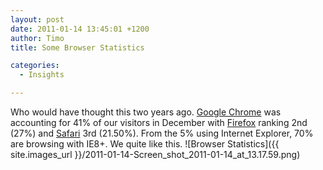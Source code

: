 ```yaml
---
layout: post
date: 2011-01-14 13:45:01 +1200
author: Timo
title: Some Browser Statistics

categories:
  - Insights

---
```


Who would have thought this two years ago. [Google Chrome](http://google.com/chrome) was accounting for 41% of our visitors in December with [Firefox](http://firefox.com) ranking 2nd (27%) and [Safari](http://apple.com/safari) 3rd (21.50%). From the 5% using Internet Explorer, 70% are browsing with IE8+.
We quite like this.
![Browser Statistics]({{ site.images_url }}/2011-01-14-Screen_shot_2011-01-14_at_13.17.59.png)
